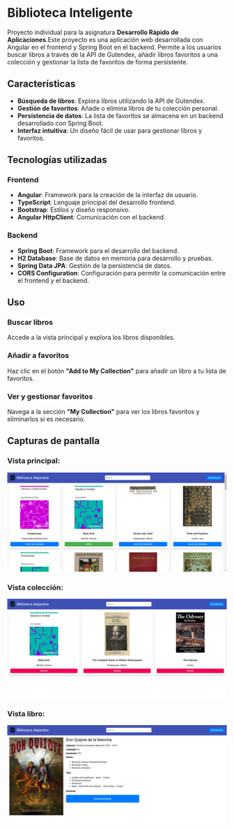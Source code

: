 # Biblioteca Inteligente

Proyecto individual para la asignatura **Desarrollo Rápido de Aplicaciones**.Este proyecto es una aplicación web desarrollada con Angular en el frontend y Spring Boot en el backend. Permite a los usuarios buscar libros a través de la API de Gutendex, añadir libros favoritos a una colección y gestionar la lista de favoritos de forma persistente.

## Características

- **Búsqueda de libros**: Explora libros utilizando la API de Gutendex.
- **Gestión de favoritos**: Añade o elimina libros de tu colección personal.
- **Persistencia de datos**: La lista de favoritos se almacena en un backend desarrollado con Spring Boot.
- **Interfaz intuitiva**: Un diseño fácil de usar para gestionar libros y favoritos.

## Tecnologías utilizadas

### Frontend
- **Angular**: Framework para la creación de la interfaz de usuario.
- **TypeScript**: Lenguaje principal del desarrollo frontend.
- **Bootstrap**: Estilos y diseño responsivo.
- **Angular HttpClient**: Comunicación con el backend.

### Backend
- **Spring Boot**: Framework para el desarrollo del backend.
- **H2 Database**: Base de datos en memoria para desarrollo y pruebas.
- **Spring Data JPA**: Gestión de la persistencia de datos.
- **CORS Configuration**: Configuración para permitir la comunicación entre el frontend y el backend.

## Uso

### Buscar libros
Accede a la vista principal y explora los libros disponibles.

### Añadir a favoritos
Haz clic en el botón **"Add to My Collection"** para añadir un libro a tu lista de favoritos.

### Ver y gestionar favoritos
Navega a la sección **"My Collection"** para ver los libros favoritos y eliminarlos si es necesario.

## Capturas de pantalla

### Vista principal:

![Interfaz biblioteca](assets/interfaz__biblioteca.png)

### Vista colección:

![Interfaz coleccion](assets/interfaz__coleccion.png)

### Vista libro:

![Interfaz libro](assets/interfaz__libro.png)
